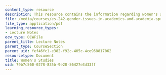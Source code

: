 ```yaml
---
content_type: resource
description: This resource contains the information regarding women's studies.
file: /media/courses/es-242-gender-issues-in-academics-and-academia-spring-2004/79b7c5600278835b9e2056427e3d33ff_MITES_242S04_ses9.pdf
file_type: application/pdf
learning_resource_types:
- Lecture Notes
ocw_type: OCWFile
parent_title: Lecture Notes
parent_type: CourseSection
parent_uid: fef46fc1-e382-f92c-405c-4ce968817062
resourcetype: Document
title: Women's Studies
uid: 79b7c560-0278-835b-9e20-56427e3d33ff
---
```

